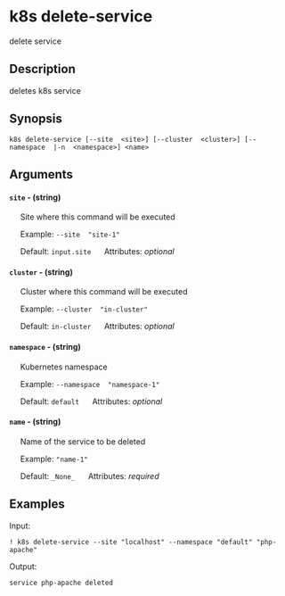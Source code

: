 # k8s delete-service

delete service

## Description

deletes k8s service

## Synopsis

`k8s delete-service [--site  <site>] [--cluster  <cluster>] [--namespace  |-n  <namespace>] <name>`

## Arguments


#### `site` - (string)

&nbsp;&nbsp;&nbsp;&nbsp; Site where this command will be executed  

&nbsp;&nbsp;&nbsp;&nbsp; Example:  `--site  "site-1"`

&nbsp;&nbsp;&nbsp;&nbsp; Default: `input.site`
&nbsp;&nbsp;&nbsp;&nbsp; Attributes: _optional_  


#### `cluster` - (string)

&nbsp;&nbsp;&nbsp;&nbsp; Cluster where this command will be executed  

&nbsp;&nbsp;&nbsp;&nbsp; Example:  `--cluster  "in-cluster"`

&nbsp;&nbsp;&nbsp;&nbsp; Default: `in-cluster`
&nbsp;&nbsp;&nbsp;&nbsp; Attributes: _optional_  


#### `namespace` - (string)

&nbsp;&nbsp;&nbsp;&nbsp; Kubernetes namespace  

&nbsp;&nbsp;&nbsp;&nbsp; Example:  `--namespace  "namespace-1"`

&nbsp;&nbsp;&nbsp;&nbsp; Default: `default`
&nbsp;&nbsp;&nbsp;&nbsp; Attributes: _optional_  


#### `name` - (string)

&nbsp;&nbsp;&nbsp;&nbsp; Name of the service to be deleted  

&nbsp;&nbsp;&nbsp;&nbsp; Example:  `"name-1"`

&nbsp;&nbsp;&nbsp;&nbsp; Default: `_None_`
&nbsp;&nbsp;&nbsp;&nbsp; Attributes: _required_  



## Examples

Input: 
```
! k8s delete-service --site "localhost" --namespace "default" "php-apache"
```
Output: 
```
service php-apache deleted
```

